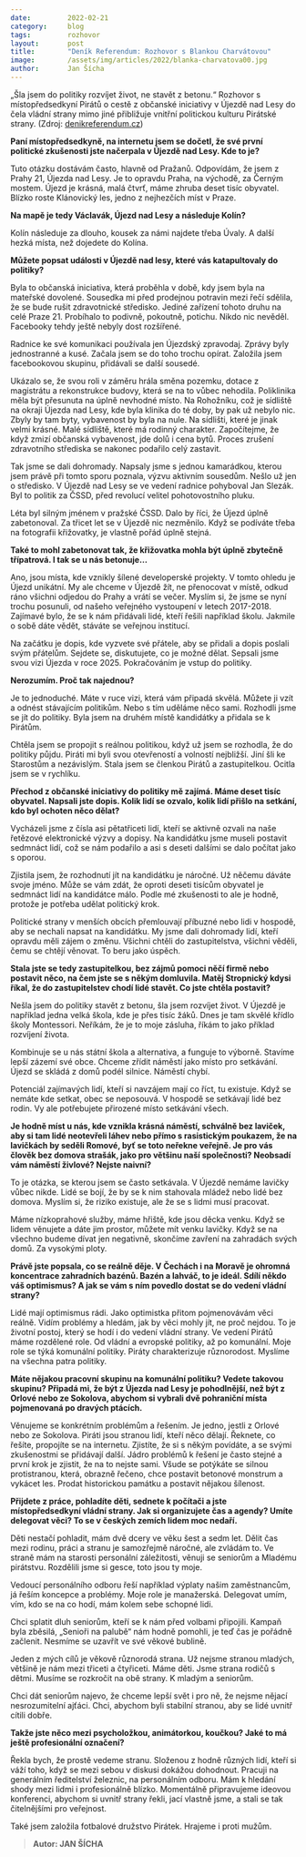 ```yaml
---
date:         2022-02-21
category:     blog
tags:         rozhovor
layout:       post
title:        "Deník Referendum: Rozhovor s Blankou Charvátovou"
image:        /assets/img/articles/2022/blanka-charvatova00.jpg
author:       Jan Šícha
---
```


„Šla jsem do politiky rozvíjet život, ne stavět z betonu.“ Rozhovor s místopředsedkyní Pirátů o cestě z občanské iniciativy v Újezdě nad Lesy do čela vládní strany mimo jiné přibližuje vnitřní politickou kulturu Pirátské strany. (Zdroj: [denikreferendum.cz](https://denikreferendum.cz/clanek/33686-blanka-charvatova-sla-jsem-do-politiky-rozvijet-zivot-ne-stavet-z-betonu?fbclid=IwAR2cPlvjT4QkVoxdjcaFNyrYgj7W0rEa4UVTPBTqLWm-d54RSC2dmjyls8Y))

**Paní místopředsedkyně, na internetu jsem se dočetl, že své první politické zkušenosti jste načerpala v Újezdě nad Lesy. Kde to je?**

Tuto otázku dostávám často, hlavně od Pražanů. Odpovídám, že jsem z Prahy 21, Újezda nad Lesy. Je to opravdu Praha, na východě, za Černým mostem. Újezd je krásná, malá čtvrť, máme zhruba deset tisíc obyvatel. Blízko roste Klánovický les, jedno z nejhezčích míst v Praze.

**Na mapě je tedy Václavák, Újezd nad Lesy a následuje Kolín?**

Kolín následuje za dlouho, kousek za námi najdete třeba Úvaly. A další hezká místa, než dojedete do Kolína.

**Můžete popsat události v Újezdě nad lesy, které vás katapultovaly do politiky?**

Byla to občanská iniciativa, která proběhla v době, kdy jsem byla na mateřské dovolené. Sousedka mi před prodejnou potravin mezi řečí sdělila, že se bude rušit zdravotnické středisko. Jediné zařízení tohoto druhu na celé Praze 21. Probíhalo to podivně, pokoutně, potichu. Nikdo nic nevěděl. Facebooky tehdy ještě nebyly dost rozšířené.

Radnice ke své komunikaci používala jen Újezdský zpravodaj. Zprávy byly jednostranné a kusé. Začala jsem se do toho trochu opírat. Založila jsem facebookovou skupinu, přidávali se další sousedé.

Ukázalo se, že svou roli v záměru hrála směna pozemku, dotace z magistrátu a rekonstrukce budovy, která se na to vůbec nehodila. Poliklinika měla být přesunuta na úplně nevhodné místo. Na Rohožníku, což je sídliště na okraji Újezda nad Lesy, kde byla klinika do té doby, by pak už nebylo nic. Zbyly by tam byty, vybavenost by byla na nule.
Na sídlišti, které je jinak velmi krásné. Malé sídliště, které má rodinný charakter. Započítejme, že když zmizí občanská vybavenost, jde dolů i cena bytů. Proces zrušení zdravotního střediska se nakonec podařilo celý zastavit.

Tak jsme se dali dohromady. Napsaly jsme s jednou kamarádkou, kterou jsem právě při tomto sporu poznala, výzvu aktivním sousedům. Nešlo už jen o středisko. V Újezdě nad Lesy se ve vedení radnice pohyboval Jan Slezák. Byl to politik za ČSSD, před revolucí velitel pohotovostního pluku.

Léta byl silným jménem v pražské ČSSD. Dalo by říci, že Újezd úplně zabetonoval. Za třicet let se v Újezdě nic nezměnilo. Když se podíváte třeba na fotografii křižovatky, je vlastně pořád úplně stejná.

**Také to mohl zabetonovat tak, že křižovatka mohla být úplně zbytečně třípatrová. I tak se u nás betonuje…**

Ano, jsou místa, kde vznikly šílené developerské projekty. V tomto ohledu je Újezd unikátní. My ale chceme v Újezdě žít, ne přenocovat v místě, odkud ráno všichni odjedou do Prahy a vrátí se večer. Myslím si, že jsme se nyní trochu posunuli, od našeho veřejného vystoupení v letech 2017-2018. Zajímavé bylo, že se k nám přidávali lidé, kteří řešili například školu. Jakmile o sobě dáte vědět, stáváte se veřejnou institucí.

Na začátku je dopis, kde vyzvete své přátele, aby se přidali a dopis poslali svým přátelům. Sejdete se, diskutujete, co je možné dělat. Sepsali jsme svou vizi Újezda v roce 2025. Pokračováním je vstup do politiky.

**Nerozumím. Proč tak najednou?**

Je to jednoduché. Máte v ruce vizi, která vám připadá skvělá. Můžete ji vzít a odnést stávajícím politikům. Nebo s tím uděláme něco sami. Rozhodli jsme se jít do politiky. Byla jsem na druhém místě kandidátky a přidala se k Pirátům.

Chtěla jsem se propojit s reálnou politikou, když už jsem se rozhodla, že do politiky půjdu. Piráti mi byli svou otevřeností a volností nejbližší. Jiní šli ke Starostům a nezávislým. Stala jsem se členkou Pirátů a zastupitelkou. Ocitla jsem se v rychlíku.

**Přechod z občanské iniciativy do politiky mě zajímá. Máme deset tisíc obyvatel. Napsali jste dopis. Kolik lidí se ozvalo, kolik lidí přišlo na setkání, kdo byl ochoten něco dělat?**

Vycházeli jsme z čísla asi pětatřiceti lidí, kteří se aktivně ozvali na naše řetězové elektronické výzvy a dopisy. Na kandidátku jsme museli postavit sedmnáct lidí, což se nám podařilo a asi s deseti dalšími se dalo počítat jako s oporou.

Zjistila jsem, že rozhodnutí jít na kandidátku je náročné. Už něčemu dáváte svoje jméno. Může se vám zdát, že oproti deseti tisícům obyvatel je sedmnáct lidí na kandidátce málo. Podle mé zkušenosti to ale je hodně, protože je potřeba udělat politický krok.

Politické strany v menších obcích přemlouvají příbuzné nebo lidi v hospodě, aby se nechali napsat na kandidátku. My jsme dali dohromady lidí, kteří opravdu měli zájem o změnu. Všichni chtěli do zastupitelstva, všichni věděli, čemu se chtějí věnovat. To beru jako úspěch.

**Stala jste se tedy zastupitelkou, bez zájmů pomoci něčí firmě nebo postavit něco, na čem jste se s někým domluvila. Matěj Stropnický kdysi říkal, že do zastupitelstev chodí lidé stavět. Co jste chtěla postavit?**

Nešla jsem do politiky stavět z betonu, šla jsem rozvíjet život. V Újezdě je například jedna velká škola, kde je přes tisíc žáků. Dnes je tam skvělé křídlo školy Montessori. Neříkám, že je to moje zásluha, říkám to jako příklad rozvíjení života.

Kombinuje se u nás státní škola a alternativa, a funguje to výborně. Stavíme lepší zázemí své obce. Chceme zřídit náměstí jako místo pro setkávání. Újezd se skládá z domů podél silnice. Náměstí chybí.

Potenciál zajímavých lidí, kteří si navzájem mají co říct, tu existuje. Když se nemáte kde setkat, obec se neposouvá. V hospodě se setkávají lidé bez rodin. Vy ale potřebujete přirozené místo setkávání všech.

**Je hodně míst u nás, kde vznikla krásná náměstí, schválně bez laviček, aby si tam lidé neotevřeli láhev nebo přímo s rasistickým poukazem, že na lavičkách by seděli Romové, byť se toto neřekne veřejně. Je pro vás člověk bez domova strašák, jako pro většinu naší společnosti? Neobsadí vám náměstí živlové? Nejste naivní?**

To je otázka, se kterou jsem se často setkávala. V Újezdě nemáme lavičky vůbec nikde. Lidé se bojí, že by se k nim stahovala mládež nebo lidé bez domova. Myslím si, že riziko existuje, ale že se s lidmi musí pracovat.

Máme nízkoprahové služby, máme hřiště, kde jsou děcka venku. Když se lidem věnujete a dáte jim prostor, můžete mít venku lavičky. Když se na všechno budeme dívat jen negativně, skončíme zavření na zahradách svých domů. Za vysokými ploty.

**Právě jste popsala, co se reálně děje. V Čechách i na Moravě je ohromná koncentrace zahradních bazénů. Bazén a lahváč, to je ideál. Sdílí někdo váš optimismus? A jak se vám s ním povedlo dostat se do vedení vládní strany?**

Lidé mají optimismus rádi. Jako optimistka přitom pojmenovávám věci reálně. Vidím problémy a hledám, jak by věci mohly jít, ne proč nejdou. To je životní postoj, který se hodí i do vedení vládní strany. Ve vedení Pirátů máme rozdělené role. Od vládní a evropské politiky, až po komunální. Moje role se týká komunální politiky. Piráty charakterizuje různorodost. Myslíme na všechna patra politiky.

**Máte nějakou pracovní skupinu na komunální politiku? Vedete takovou skupinu? Připadá mi, že být z Újezda nad Lesy je pohodlnější, než být z Orlové nebo ze Sokolova, abychom si vybrali dvě pohraniční místa pojmenovaná po dravých ptácích.**

Věnujeme se konkrétním problémům a řešením. Je jedno, jestli z Orlové nebo ze Sokolova. Piráti jsou stranou lidí, kteří něco dělají. Řeknete, co řešíte, propojíte se na internetu. Zjistíte, že si s někým povídáte, a se svými zkušenostmi se přidávají další.
Jádro problémů k řešení je často stejné a první krok je zjistit, že na to nejste sami. Všude se potýkáte se silnou protistranou, která, obrazně řečeno, chce postavit betonové monstrum a vykácet les. Prodat historickou památku a postavit nějakou šílenost.

**Přijdete z práce, pohladíte děti, sednete k počítači a jste místopředsedkyní vládní strany. Jak si organizujete čas a agendy? Umíte delegovat věci? To se v českých zemích lidem moc nedaří.**

Děti nestačí pohladit, mám dvě dcery ve věku šest a sedm let. Dělit čas mezi rodinu, práci a stranu je samozřejmě náročné, ale zvládám to. Ve straně mám na starosti personální záležitosti, věnuji se seniorům a Mladému pirátstvu. Rozdělili jsme si gesce, toto jsou ty moje.

Vedoucí personálního odboru řeší například výplaty našim zaměstnancům, já řeším koncepce a problémy. Moje role je manažerská. Delegovat umím, vím, kdo se na co hodí, mám kolem sebe schopné lidi.

Chci splatit dluh seniorům, kteří se k nám před volbami připojili. Kampaň byla zběsilá, „Senioři na palubě“ nám hodně pomohli, je teď čas je pořádně začlenit. Nesmíme se uzavřít ve své věkové bublině.

Jeden z mých cílů je věkově různorodá strana. Už nejsme stranou mladých, většině je nám mezi třiceti a čtyřiceti. Máme děti. Jsme strana rodičů s dětmi. Musíme se rozkročit na obě strany. K mladým a seniorům.

Chci dát seniorům najevo, že chceme lepší svět i pro ně, že nejsme nějací nesrozumitelní ajťáci. Chci, abychom byli stabilní stranou, aby se lidé uvnitř cítili dobře.

**Takže jste něco mezi psycholožkou, animátorkou, koučkou? Jaké to má ještě profesionální označení?**

Řekla bych, že prostě vedeme stranu. Složenou z hodně různých lidí, kteří si váží toho, když se mezi sebou v diskusi dokážou dohodnout. Pracuji na generálním ředitelství železnic, na personálním odboru. Mám k hledání shody mezi lidmi i profesionálně blízko. Momentálně připravujeme ideovou konferenci, abychom si uvnitř strany řekli, jací vlastně jsme, a stali se tak čitelnějšími pro veřejnost.

Také jsem založila fotbalové družstvo Pirátek. Hrajeme i proti mužům.

> **Autor: JAN ŠÍCHA**

